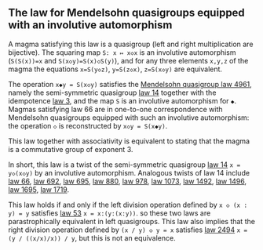 ## The law for Mendelsohn quasigroups equipped with an involutive automorphism

A magma satisfying this law is a quasigroup (left and right multiplication are bijective).  The squaring map `S: x ↦ x◇x` is an involutive automorphism (`S(S(x))=x` and `S(x◇y)=S(x)◇S(y)`), and for any three elements `x,y,z` of the magma the equations `x=S(y◇z)`, `y=S(z◇x)`, `z=S(x◇y)` are equivalent.

The operation `x◆y = S(x◇y)` satisfies the [Mendelsohn quasigroup law 4961](https://teorth.github.io/equational_theories/implications/?4961), namely the semi-symmetric quasigroup [law 14](https://teorth.github.io/equational_theories/implications/?14) together with the idempotence [law 3](https://teorth.github.io/equational_theories/implications/?3), and the map `S` is an involutive automorphism for `◆`.  Magmas satisfying law 66 are in one-to-one correspondence with Mendelsohn quasigroups equipped with such an involutive automorphism: the operation `◇` is reconstructed by `x◇y = S(x◆y)`.

This law together with associativity is equivalent to stating that the magma is a commutative group of exponent 3.

In short, this law is a twist of the semi-symmetric quasigroup [law 14](https://teorth.github.io/equational_theories/implications/?14) `x = y◇(x◇y)` by an involutive automorphism.  Analogous twists of law 14 include [law 66](https://teorth.github.io/equational_theories/implications/?66), [law 692](https://teorth.github.io/equational_theories/implications/?692), [law 695](https://teorth.github.io/equational_theories/implications/?695), [law 880](https://teorth.github.io/equational_theories/implications/?880), [law 978](https://teorth.github.io/equational_theories/implications/?978), [law 1073](https://teorth.github.io/equational_theories/implications/?1073), [law 1492](https://teorth.github.io/equational_theories/implications/?1492), [law 1496](https://teorth.github.io/equational_theories/implications/?1496), [law 1695](https://teorth.github.io/equational_theories/implications/?1695), [law 1719](https://teorth.github.io/equational_theories/implications/?1719).

This law holds if and only if the left division operation defined by `x ◇ (x : y) = y` satisfies [law 53](https://teorth.github.io/equational_theories/implications/?53) `x = x:(y:(x:y))`. so these two laws are parastrophically equivalent in left quasigroups.  This law also implies that the right division operation defined by `(x / y) ◇ y = x` satisfies [law 2494](https://teorth.github.io/equational_theories/implications/?2494) `x = (y / ((x/x)/x)) / y`, but this is not an equivalence.
